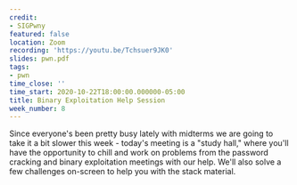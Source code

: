 ```yaml
---
credit:
- SIGPwny
featured: false
location: Zoom
recording: 'https://youtu.be/Tchsuer9JK0'
slides: pwn.pdf
tags:
- pwn
time_close: ''
time_start: 2020-10-22T18:00:00.000000-05:00
title: Binary Exploitation Help Session
week_number: 8
---
```

Since everyone's been pretty busy lately with midterms we are going to take it a bit slower this week - today's meeting is a "study hall," where you'll have the opportunity to chill and work on problems from the password cracking and binary exploitation meetings with our help. We'll also solve a few challenges on-screen to help you with the stack material.